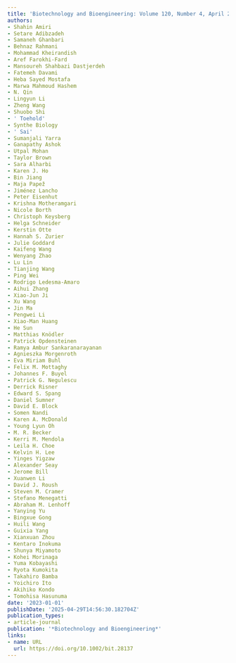 ```yaml
---
title: 'Biotechnology and Bioengineering: Volume 120, Number 4, April 2023'
authors:
- Shahin Amiri
- Setare Adibzadeh
- Samaneh Ghanbari
- Behnaz Rahmani
- Mohammad Kheirandish
- Aref Farokhi‐Fard
- Mansoureh Shahbazi Dastjerdeh
- Fatemeh Davami
- Heba Sayed Mostafa
- Marwa Mahmoud Hashem
- N. Qin
- Lingyun Li
- Zheng Wang
- Shuobo Shi
- ' Toehold'
- Synthe Biology
- ' Sai'
- Sumanjali Yarra
- Ganapathy Ashok
- Utpal Mohan
- Taylor Brown
- Sara Alharbi
- Karen J. Ho
- Bin Jiang
- Maja Papež
- Jiménez Lancho
- Peter Eisenhut
- Krishna Motheramgari
- Nicole Borth
- Christoph Keysberg
- Helga Schneider
- Kerstin Otte
- Hannah S. Zurier
- Julie Goddard
- Kaifeng Wang
- Wenyang Zhao
- Lu Lin
- Tianjing Wang
- Ping Wei
- Rodrigo Ledesma‐Amaro
- Aihui Zhang
- Xiao‐Jun Ji
- Xu Wang
- Jin Ma
- Pengwei Li
- Xiao-Man Huang
- He Sun
- Matthias Knödler
- Patrick Opdensteinen
- Ramya Ambur Sankaranarayanan
- Agnieszka Morgenroth
- Eva Miriam Buhl
- Felix M. Mottaghy
- Johannes F. Buyel
- Patrick G. Negulescu
- Derrick Risner
- Edward S. Spang
- Daniel Sumner
- David E. Block
- Somen Nandi
- Karen A. McDonald
- Young Lyun Oh
- M. R. Becker
- Kerri M. Mendola
- Leila H. Choe
- Kelvin H. Lee
- Yinges Yigzaw
- Alexander Seay
- Jerome Bill
- Xuanwen Li
- David J. Roush
- Steven M. Cramer
- Stefano Menegatti
- Abraham M. Lenhoff
- Yanying Yu
- Bingxue Gong
- Huili Wang
- Guixia Yang
- Xianxuan Zhou
- Kentaro Inokuma
- Shunya Miyamoto
- Kohei Morinaga
- Yuma Kobayashi
- Ryota Kumokita
- Takahiro Bamba
- Yoichiro Ito
- Akihiko Kondo
- Tomohisa Hasunuma
date: '2023-01-01'
publishDate: '2025-04-29T14:56:30.182704Z'
publication_types:
- article-journal
publication: '*Biotechnology and Bioengineering*'
links:
- name: URL
  url: https://doi.org/10.1002/bit.28137
---
```

